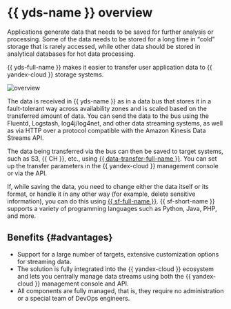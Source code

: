 # {{ yds-name }} overview

Applications generate data that needs to be saved for further analysis or processing. Some of the data needs to be stored for a long time in <q>cold</q> storage that is rarely accessed, while other data should be stored in analytical databases for hot data processing.

{{ yds-full-name }} makes it easier to transfer user application data to {{ yandex-cloud }} storage systems.

![overview](../../_assets/data-streams/overview.svg)

The data is received in {{ yds-name }} as in a data bus that stores it in a fault-tolerant way across availability zones and is scaled based on the transferred amount of data. You can send the data to the bus using the Fluentd, Logstash, log4j/log4net, and other data streaming systems, as well as via HTTP over a protocol compatible with the Amazon Kinesis Data Streams API.

The data being transferred via the bus can then be saved to target systems, such as S3, {{ CH }}, etc., using [{{ data-transfer-full-name }}](../../data-transfer/concepts/index.md). You can set up the transfer parameters in the {{ yandex-cloud }} management console or via the API.

If, while saving the data, you need to change either the data itself or its format, or handle it in any other way (for example, delete sensitive information), you can do this using [{{ sf-full-name }}](../../functions/concepts/index.md). {{ sf-short-name }} supports a variety of programming languages such as Python, Java, PHP, and more.

## Benefits {#advantages}

* Support for a large number of targets, extensive customization options for streaming data.
* The solution is fully integrated into the {{ yandex-cloud }} ecosystem and lets you centrally manage data streams using both the {{ yandex-cloud }} management console and API.
* All components are fully managed, that is, they require no administration or a special team of DevOps engineers.